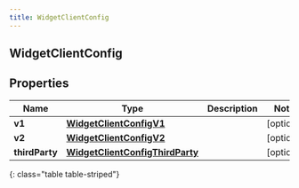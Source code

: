 ```yaml
---
title: WidgetClientConfig
---
```

## WidgetClientConfig


## Properties

| Name | Type | Description | Notes |
| ------------ | ------------- | ------------- | ------------- |
| **v1** | [**WidgetClientConfigV1**](WidgetClientConfigV1.html) |  |  [optional] |
| **v2** | [**WidgetClientConfigV2**](WidgetClientConfigV2.html) |  |  [optional] |
| **thirdParty** | [**WidgetClientConfigThirdParty**](WidgetClientConfigThirdParty.html) |  |  [optional] |
{: class="table table-striped"}



